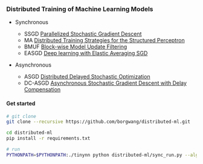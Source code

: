 ### Distributed Training of Machine Learning Models

- Synchronous
    - SSGD [Parallelized Stochastic Gradient Descent](https://papers.nips.cc/paper/4006-parallelized-stochastic-gradient-descent.pdf)
    - MA [Distributed Training Strategies for the Structured Perceptron](https://www.aclweb.org/anthology/N10-1069.pdf)
    - BMUF [Block-wise Model Update Filtering](https://www.microsoft.com/en-us/research/wp-content/uploads/2016/08/0005880.pdf)
    - EASGD [Deep learning with Elastic Averaging SGD](https://arxiv.org/abs/1412.6651)

- Asynchronous
    - ASGD [Distributed Delayed Stochastic Optimization](https://arxiv.org/abs/1104.5525)
    - DC-ASGD [Asynchronous Stochastic Gradient Descent with Delay Compensation](https://arxiv.org/abs/1609.08326)

#### Get started

```bash
# git clone
git clone --recursive https://github.com/borgwang/distributed-ml.git

cd distributed-ml
pip install -r requirements.txt

# run
PYTHONPATH=$PYTHONPATH:./tinynn python distributed-ml/sync_run.py --algo SSGD
```

